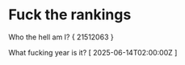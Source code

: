 # Fuck the rankings

Who the hell am I?
{ 21512063 }

What fucking year is it?
[ 2025-06-14T02:00:00Z ]
